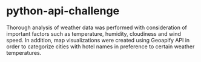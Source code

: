 # python-api-challenge
Thorough analysis of weather data was performed with consideration of important factors such as temperature, humidity, cloudiness and wind speed. In addition, map visualizations were created using Geoapify API in order to categorize cities with hotel names in preference to certain weather temperatures. 
